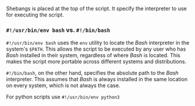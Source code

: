 Shebangs is placed at the top of the script. It specify the interpreter to use for executing the script. 
### `#!/usr/bin/env bash` vs. `#!/bin/bash`
`#!/usr/bin/env bash` uses the `env` utility to locate the *Bash* interpreter in the system's `$PATH`. This allows the script to be executed by any user who has *Bash* installed in their system, regardless of where *Bash* is located. This makes the script more portable across different systems and distributions.

`#!/bin/bash`, on the other hand, specifies the absolute path to the *Bash* interpreter. This assumes that *Bash* is always installed in the same location on every system, which is not always the case.

For python scripts use `#!/usr/bin/env python3`
